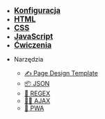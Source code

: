 - <a href="#/config/code_editors" style="font-weight: 700;font-size:17px;"> Konfiguracja </a>
- <a href="#/html/overview" style="font-weight: 700;font-size:17px;">HTML </a>
- <a href="#/css/overview" style="font-weight: 700;font-size:17px;"> CSS </a>
- <a href="#/js/overview" style="font-weight: 700;font-size:17px;"> JavaScript </a>
- <a href="#/ex/html" style="font-weight: 700;font-size:17px;"> Ćwiczenia </a>
<!-- - <a href="#/tools/regex" style="font-weight: 700;font-size:17px;"> Narzędzia </a> -->
- Narzędzia

  - [✍️&nbsp;Page Design Template](tools/pdt.md)
  - [📦&nbsp;JSON](tools/json.md)
  - [🤯&nbsp;REGEX](tools/regex.md)
  - [👨‍🚀&nbsp;AJAX](tools/ajax.md)
  - [🤳&nbsp;PWA](tools/pwa.md)

